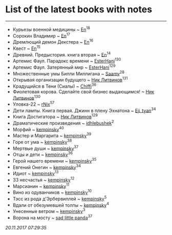 # List of the latest books with notes
---

* Курьезы военной медицины ~ [En](users/333/333646551-vkontakte)<sup>18</sup>
* Сорокин Владимир ~ [En](users/333/333646551-vkontakte)<sup>17</sup>
* Дремлющий демон Декстера ~ [En](users/333/333646551-vkontakte)<sup>16</sup>
* Квест ~ [En](users/333/333646551-vkontakte)<sup>15</sup>
* Древний. Предыстория. книга вторая ~ [En](users/333/333646551-vkontakte)<sup>14</sup>
* Артемис Фаул. Парадокс времени ~ [EsterHani](users/305/30558181-vkontakte)<sup>130</sup>
* Артемис Фаул. Затерянный мир ~ [EsterHani](users/305/30558181-vkontakte)<sup>129</sup>
* Множественные умы Билли Миллигана ~ [Saamy](users/115/115226508-vkontakte)<sup>28</sup>
* Открывая организации будущего ~ [Ник Литвинов](users/241/241974816-vkontakte)<sup>131</sup>
* Крадущийся в Тени (Сиалы) ~ [Chiffi](users/105/105831994080785626680-google)<sup>36</sup>
* Фиолетовая корова. Сделайте свой бизнес выдающимся! ~ [Ник Литвинов](users/241/241974816-vkontakte)<sup>130</sup>
* Уловка-22 ~ [rNix](users/115/115622071-twitter)<sup>57</sup>
* Дети лампы. Книга первая. Джинн в плену Эхнатона ~ [Eji_tyan](users/235/2352103981-twitter)<sup>34</sup>
* Книга Достигатора ~ [Ник Литвинов](users/241/241974816-vkontakte)<sup>129</sup>
* Драматические произведения ~ [idhlebushek](users/139/139578422-vkontakte)<sup>2</sup>
* Морфий ~ [kempinsky](users/171/1717865441574584-facebook)<sup>40</sup>
* Мастер и Маргарита ~ [kempinsky](users/171/1717865441574584-facebook)<sup>39</sup>
* Горе от ума ~ [kempinsky](users/171/1717865441574584-facebook)<sup>38</sup>
* Мертвые души ~ [kempinsky](users/171/1717865441574584-facebook)<sup>37</sup>
* Отцы и дети ~ [kempinsky](users/171/1717865441574584-facebook)<sup>36</sup>
* Герой нашего времени ~ [kempinsky](users/171/1717865441574584-facebook)<sup>35</sup>
* Евгений Онегин ~ [kempinsky](users/171/1717865441574584-facebook)<sup>34</sup>
* Идиот ~ [kempinsky](users/171/1717865441574584-facebook)<sup>13</sup>
* 33 несчастья ~ [kempinsky](users/171/1717865441574584-facebook)<sup>12</sup>
* Марсианин ~ [kempinsky](users/171/1717865441574584-facebook)<sup>11</sup>
* Вино из одуванчиков ~ [kempinsky](users/171/1717865441574584-facebook)<sup>10</sup>
* Тэсс из рода д'Эрбервиллей ~ [kempinsky](users/171/1717865441574584-facebook)<sup>5</sup>
* Вдали от обезумевшей толпы ~ [kempinsky](users/171/1717865441574584-facebook)<sup>4</sup>
* Унесенные ветром ~ [kempinsky](users/171/1717865441574584-facebook)<sup>3</sup>
* Ворона на мосту ~ [sad little panda](users/188/1882525281990290-facebook)<sup>37</sup>


_20.11.2017 07:29:35_
